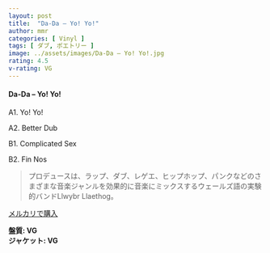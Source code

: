```yaml
---
layout: post
title:  "Da-Da – Yo! Yo!"
author: mmr
categories: [ Vinyl ]
tags: [ ダブ, ポエトリー ]
image: ../assets/images/Da-Da – Yo! Yo!.jpg
rating: 4.5
v-rating: VG
---
```


#### Da-Da – Yo! Yo!

A1. Yo! Yo!

A2. Better Dub

B1. Complicated Sex

B2. Fin Nos

> プロデュースは、ラップ、ダブ、レゲエ、ヒップホップ、パンクなどのさまざまな音楽ジャンルを効果的に音楽にミックスするウェールズ語の実験的バンドLlwybr Llaethog。

[メルカリで購入](https://jp.mercari.com/item/m72696004212)

<div class="mt-4 mb-4 d-flex align-items-center">
<strong class="mr-1">盤質: VG</strong>
</div>
<div class="mt-4 mb-4 d-flex align-items-center">
<strong class="mr-1">ジャケット: VG</strong>
</div>
